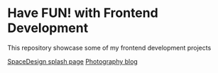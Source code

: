 Have FUN! with Frontend Development
===
This repository showcase some of my frontend development projects

[SpaceDesign splash page](http://j1wu.github.io/frontend-playground/company-splash-page/)
[Photography blog](http://j1wu.github.io/frontend-playground/photography-blog/)
